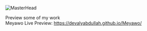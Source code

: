 ![MasterHead](https://ibb.co/8YFtPzS][img]https://i.ibb.co/5KqwsYf/github-banner.png)

Preview some of my work<br>
Meyawo Live Preview: https://devalyabdullah.github.io/Meyawo/
